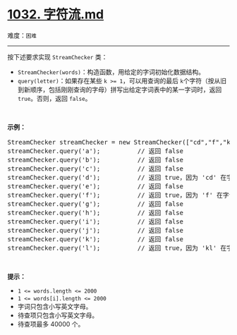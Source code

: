 # [1032. 字符流.md](https://leetcode-cn.com/problems/stream-of-characters)

难度：`困难`

---

<p>按下述要求实现 <code>StreamChecker</code> 类：</p>

<ul>
	<li><code>StreamChecker(words)</code>：构造函数，用给定的字词初始化数据结构。</li>
	<li><code>query(letter)</code>：如果存在某些 <code>k &gt;= 1</code>，可以用查询的最后 <code>k</code>个字符（按从旧到新顺序，包括刚刚查询的字母）拼写出给定字词表中的某一字词时，返回 <code>true</code>。否则，返回 <code>false</code>。</li>
</ul>

<p>&nbsp;</p>

<p><strong>示例：</strong></p>

<pre>StreamChecker streamChecker = new StreamChecker([&quot;cd&quot;,&quot;f&quot;,&quot;kl&quot;]); // 初始化字典
streamChecker.query(&#39;a&#39;);          // 返回 false
streamChecker.query(&#39;b&#39;);          // 返回 false
streamChecker.query(&#39;c&#39;);          // 返回 false
streamChecker.query(&#39;d&#39;);          // 返回 true，因为 &#39;cd&#39; 在字词表中
streamChecker.query(&#39;e&#39;);          // 返回 false
streamChecker.query(&#39;f&#39;);          // 返回 true，因为 &#39;f&#39; 在字词表中
streamChecker.query(&#39;g&#39;);          // 返回 false
streamChecker.query(&#39;h&#39;);          // 返回 false
streamChecker.query(&#39;i&#39;);          // 返回 false
streamChecker.query(&#39;j&#39;);          // 返回 false
streamChecker.query(&#39;k&#39;);          // 返回 false
streamChecker.query(&#39;l&#39;);          // 返回 true，因为 &#39;kl&#39; 在字词表中。</pre>

<p>&nbsp;</p>

<p><strong>提示：</strong></p>

<ul>
	<li><code>1 &lt;= words.length &lt;= 2000</code></li>
	<li><code>1 &lt;= words[i].length &lt;= 2000</code></li>
	<li>字词只包含小写英文字母。</li>
	<li>待查项只包含小写英文字母。</li>
	<li>待查项最多 40000 个。</li>
</ul>
